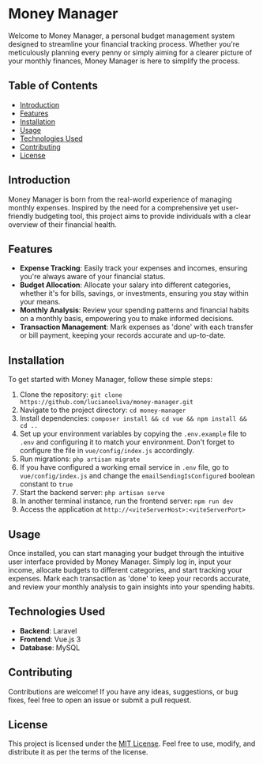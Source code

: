 # Money Manager

Welcome to Money Manager, a personal budget management system designed to streamline your financial tracking process. Whether you're meticulously planning every penny or simply aiming for a clearer picture of your monthly finances, Money Manager is here to simplify the process.

## Table of Contents

- [Introduction](#introduction)
- [Features](#features)
- [Installation](#installation)
- [Usage](#usage)
- [Technologies Used](#technologies-used)
- [Contributing](#contributing)
- [License](#license)

## Introduction

Money Manager is born from the real-world experience of managing monthly expenses. Inspired by the need for a comprehensive yet user-friendly budgeting tool, this project aims to provide individuals with a clear overview of their financial health.

## Features

- **Expense Tracking**: Easily track your expenses and incomes, ensuring you're always aware of your financial status.
- **Budget Allocation**: Allocate your salary into different categories, whether it's for bills, savings, or investments, ensuring you stay within your means.
- **Monthly Analysis**: Review your spending patterns and financial habits on a monthly basis, empowering you to make informed decisions.
- **Transaction Management**: Mark expenses as 'done' with each transfer or bill payment, keeping your records accurate and up-to-date.

## Installation

To get started with Money Manager, follow these simple steps:

1. Clone the repository: `git clone https://github.com/lucianooliva/money-manager.git`
2. Navigate to the project directory: `cd money-manager`
3. Install dependencies: `composer install && cd vue && npm install && cd ..`
4. Set up your environment variables by copying the `.env.example` file to `.env` and configuring it to match your environment. Don't forget to configure the file in `vue/config/index.js` accordingly.
5. Run migrations: `php artisan migrate`
6. If you have configured a working email service in `.env` file, go to `vue/config/index.js` and change the `emailSendingIsConfigured` boolean constant to `true`
7. Start the backend server: `php artisan serve`
8. In another terminal instance, run the frontend server: `npm run dev`
7. Access the application at `http://<viteServerHost>:<viteServerPort>`

## Usage

Once installed, you can start managing your budget through the intuitive user interface provided by Money Manager. Simply log in, input your income, allocate budgets to different categories, and start tracking your expenses. Mark each transaction as 'done' to keep your records accurate, and review your monthly analysis to gain insights into your spending habits.

## Technologies Used

- **Backend**: Laravel
- **Frontend**: Vue.js 3
- **Database**: MySQL

## Contributing

Contributions are welcome! If you have any ideas, suggestions, or bug fixes, feel free to open an issue or submit a pull request.

## License

This project is licensed under the [MIT License](LICENSE). Feel free to use, modify, and distribute it as per the terms of the license.